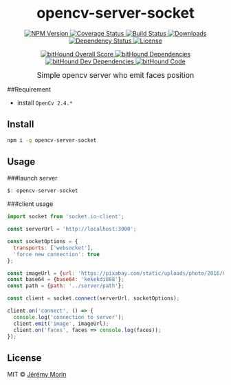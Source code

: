 <big><h1 align="center">opencv-server-socket</h1></big>

<p align="center">
  <a href="https://npmjs.org/package/opencv-server-socket">
    <img src="https://img.shields.io/npm/v/opencv-server-socket.svg?style=flat-square"
         alt="NPM Version">
  </a>

  <a href="https://coveralls.io/r/Jermorin/opencv-server-socket">
    <img src="https://img.shields.io/coveralls/Jermorin/opencv-server-socket.svg?style=flat-square"
         alt="Coverage Status">
  </a>

  <a href="https://travis-ci.org/Jermorin/opencv-server-socket">
    <img src="https://img.shields.io/travis/Jermorin/opencv-server-socket.svg?style=flat-square"
         alt="Build Status">
  </a>

  <a href="https://npmjs.org/package/opencv-server-socket">
    <img src="http://img.shields.io/npm/dm/opencv-server-socket.svg?style=flat-square"
         alt="Downloads">
  </a>

  <a href="https://david-dm.org/Jermorin/opencv-server-socket.svg">
    <img src="https://david-dm.org/Jermorin/opencv-server-socket.svg?style=flat-square"
         alt="Dependency Status">
  </a>

  <a href="https://github.com/Jermorin/opencv-server-socket/blob/master/LICENSE">
    <img src="https://img.shields.io/npm/l/opencv-server-socket.svg?style=flat-square"
         alt="License">
  </a>
</p>
<p align="center">
  <a href="https://www.bithound.io/github/Jermorin/opencv-server-socket">
    <img src="https://www.bithound.io/github/Jermorin/opencv-server-socket/badges/score.svg"
         alt="bitHound Overall Score">
  </a>

  <a href="https://www.bithound.io/github/Jermorin/opencv-server-socket/master/dependencies/npm">
    <img src="https://www.bithound.io/github/Jermorin/opencv-server-socket/badges/dependencies.svg"
         alt="bitHound Dependencies">
  </a>

  <a href="https://www.bithound.io/github/Jermorin/opencv-server-socket/master/dependencies/npm">
    <img src="https://www.bithound.io/github/Jermorin/opencv-server-socket/badges/devDependencies.svg"
         alt="bitHound Dev Dependencies">
  </a>

  <a href="https://www.bithound.io/github/Jermorin/opencv-server-socket">
    <img src="https://www.bithound.io/github/Jermorin/opencv-server-socket/badges/code.svg"
         alt="bitHound Code">
  </a>
</p>

<p align="center">
  <big>
    Simple opencv server who emit faces position
  </big>
</p>

##Requirement

- install `OpenCv 2.4.*`

## Install

```sh
npm i -g opencv-server-socket
```

## Usage

###launch server
```js
$: opencv-server-socket
```

###client usage
```js
import socket from 'socket.io-client';

const serverUrl = 'http://localhost:3000';

const socketOptions = {
  transports: ['websocket'],
  'force new connection': true
};

const imageUrl = {url: 'https://pixabay.com/static/uploads/photo/2016/01/09/08/38/india-1129953_960_720.jpg'};
const base64 = {base64: 'kekekdi888'};
const path = {path: '../server/path'};

const client = socket.connect(serverUrl, socketOptions);

client.on('connect', () => {
  console.log('connection to server');
  client.emit('image', imageUrl);
  client.on('faces', faces => console.log(faces));
});
```

## License

MIT © [Jérémy Morin](http://jermor.in)
